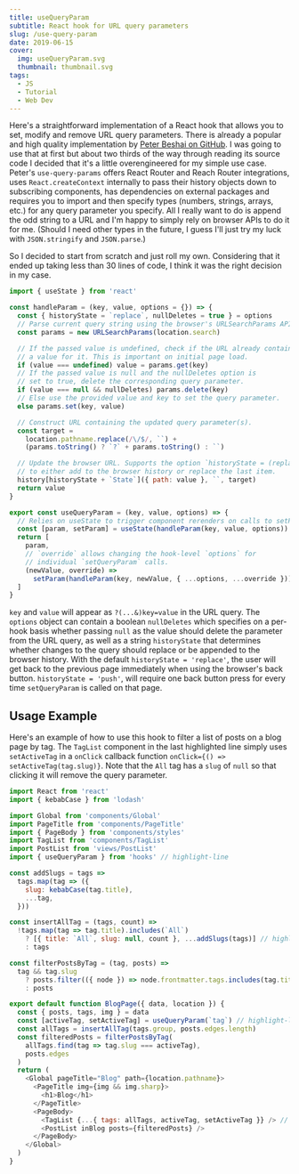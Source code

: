 ```yaml
---
title: useQueryParam
subtitle: React hook for URL query parameters
slug: /use-query-param
date: 2019-06-15
cover:
  img: useQueryParam.svg
  thumbnail: thumbnail.svg
tags:
  - JS
  - Tutorial
  - Web Dev
---
```


Here's a straightforward implementation of a React hook that allows you to set, modify and remove URL query parameters. There is already a popular and high quality implementation by [Peter Beshai on GitHub](https://github.com/pbeshai/use-query-params). I was going to use that at first but about two thirds of the way through reading its source code I decided that it's a little overengineered for my simple use case. Peter's `use-query-params` offers React Router and Reach Router integrations, uses `React.createContext` internally to pass their history objects down to subscribing components, has dependencies on external packages and requires you to import and then specify types (numbers, strings, arrays, etc.) for any query parameter you specify. All I really want to do is append the odd string to a URL and I'm happy to simply rely on browser APIs to do it for me. (Should I need other types in the future, I guess I'll just try my luck with `JSON.stringify` and `JSON.parse`.)

So I decided to start from scratch and just roll my own. Considering that it ended up taking less than 30 lines of code, I think it was the right decision in my case.

```js:title=src/hooks/useQueryParam.js
import { useState } from 'react'

const handleParam = (key, value, options = {}) => {
  const { historyState = `replace`, nullDeletes = true } = options
  // Parse current query string using the browser's URLSearchParams API.
  const params = new URLSearchParams(location.search)

  // If the passed value is undefined, check if the URL already contains
  // a value for it. This is important on initial page load.
  if (value === undefined) value = params.get(key)
  // If the passed value is null and the nullDeletes option is
  // set to true, delete the corresponding query parameter.
  if (value === null && nullDeletes) params.delete(key)
  // Else use the provided value and key to set the query parameter.
  else params.set(key, value)

  // Construct URL containing the updated query parameter(s).
  const target =
    location.pathname.replace(/\/$/, ``) +
    (params.toString() ? `?` + params.toString() : ``)

  // Update the browser URL. Supports the option `historyState = (replace|push)`
  // to either add to the browser history or replace the last item.
  history[historyState + `State`]({ path: value }, ``, target)
  return value
}

export const useQueryParam = (key, value, options) => {
  // Relies on useState to trigger component rerenders on calls to setParam.
  const [param, setParam] = useState(handleParam(key, value, options))
  return [
    param,
    // `override` allows changing the hook-level `options` for
    // individual `setQueryParam` calls.
    (newValue, override) =>
      setParam(handleParam(key, newValue, { ...options, ...override })),
  ]
}
```

`key` and `value` will appear as `?(...&)key=value` in the URL query. The `options` object can contain a boolean `nullDeletes` which specifies on a per-hook basis whether passing `null` as the value should delete the parameter from the URL query, as well as a string `historyState` that determines whether changes to the query should replace or be appended to the browser history. With the default `historyState = 'replace'`, the user will get back to the previous page immediately when using the browser's back button. `historyState = 'push'`, will require one back button press for every time `setQueryParam` is called on that page.

## Usage Example

Here's an example of how to use this hook to filter a list of posts on a blog page by tag. The `TagList` component in the last highlighted line simply uses `setActiveTag` in a `onClick` callback function `onClick={() => setActiveTag(tag.slug)}`. Note that the `All` tag has a `slug` of `null` so that clicking it will remove the query parameter.

```js:title=src/pages/blog.js
import React from 'react'
import { kebabCase } from 'lodash'

import Global from 'components/Global'
import PageTitle from 'components/PageTitle'
import { PageBody } from 'components/styles'
import TagList from 'components/TagList'
import PostList from 'views/PostList'
import { useQueryParam } from 'hooks' // highlight-line

const addSlugs = tags =>
  tags.map(tag => ({
    slug: kebabCase(tag.title),
    ...tag,
  }))

const insertAllTag = (tags, count) =>
  !tags.map(tag => tag.title).includes(`All`)
    ? [{ title: `All`, slug: null, count }, ...addSlugs(tags)] // highlight-line
    : tags

const filterPostsByTag = (tag, posts) =>
  tag && tag.slug
    ? posts.filter(({ node }) => node.frontmatter.tags.includes(tag.title))
    : posts

export default function BlogPage({ data, location }) {
  const { posts, tags, img } = data
  const [activeTag, setActiveTag] = useQueryParam(`tag`) // highlight-line
  const allTags = insertAllTag(tags.group, posts.edges.length)
  const filteredPosts = filterPostsByTag(
    allTags.find(tag => tag.slug === activeTag),
    posts.edges
  )
  return (
    <Global pageTitle="Blog" path={location.pathname}>
      <PageTitle img={img && img.sharp}>
        <h1>Blog</h1>
      </PageTitle>
      <PageBody>
        <TagList {...{ tags: allTags, activeTag, setActiveTag }} /> // highlight-line
        <PostList inBlog posts={filteredPosts} />
      </PageBody>
    </Global>
  )
}
```
